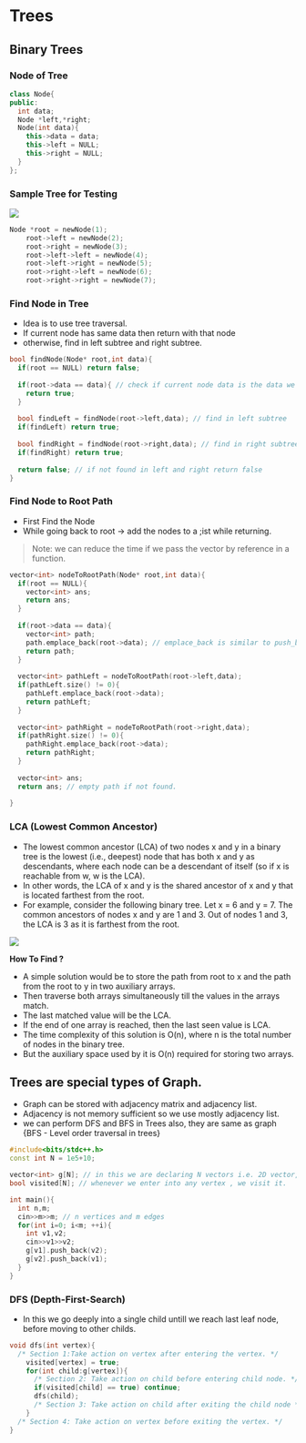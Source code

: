 # Trees

## Binary Trees

### Node of Tree
```cpp
class Node{
public:
  int data;
  Node *left,*right;
  Node(int data){
    this->data = data;
    this->left = NULL;
    this->right = NULL;
  }
};
```
### Sample Tree for Testing
![](https://media.geeksforgeeks.org/wp-content/cdn-uploads/lca.png)
```cpp
Node *root = newNode(1);
    root->left = newNode(2);
    root->right = newNode(3);
    root->left->left = newNode(4);
    root->left->right = newNode(5);
    root->right->left = newNode(6);
    root->right->right = newNode(7);
```

### Find Node in Tree
- Idea is to use tree traversal.
- If current node has same data then return with that node
- otherwise, find in left subtree and right subtree.

```cpp
bool findNode(Node* root,int data){
  if(root == NULL) return false;
  
  if(root->data == data){ // check if current node data is the data we are finding
    return true;
  }
  
  bool findLeft = findNode(root->left,data); // find in left subtree
  if(findLeft) return true;
  
  bool findRight = findNode(root->right,data); // find in right subtree
  if(findRight) return true;
  
  return false; // if not found in left and right return false
}
```
### Find Node to Root Path
- First Find the Node
- While going back to root -> add the nodes to a ;ist while returning.

> Note: we can reduce the time if we pass the vector by reference in a function.

```cpp
vector<int> nodeToRootPath(Node* root,int data){
  if(root == NULL){
    vector<int> ans;
    return ans;
  }
  
  if(root->data == data){
    vector<int> path;
    path.emplace_back(root->data); // emplace_back is similar to push_back , difference in speed, push_back is bit slower then emplace back
    return path;
  }
  
  vector<int> pathLeft = nodeToRootPath(root->left,data);
  if(pathLeft.size() != 0){
    pathLeft.emplace_back(root->data);
    return pathLeft;
  }
  
  vector<int> pathRight = nodeToRootPath(root->right,data);
  if(pathRight.size() != 0){
    pathRight.emplace_back(root->data);
    return pathRight;
  }
  
  vector<int> ans;
  return ans; // empty path if not found.
  
}
```

### LCA (Lowest Common Ancestor)

- The lowest common ancestor (LCA) of two nodes x and y in a binary tree is the lowest (i.e., deepest) node that has both x and y as descendants, where each node can be a descendant of itself (so if x is reachable from w, w is the LCA). 
- In other words, the LCA of x and y is the shared ancestor of x and y that is located farthest from the root.
- For example, consider the following binary tree. Let x = 6 and y = 7. The common ancestors of nodes x and y are 1 and 3. Out of nodes 1 and 3, the LCA is 3 as it is farthest from the root.

![](https://www.techiedelight.com/wp-content/uploads/LCA.png)

**How To Find ?**

- A simple solution would be to store the path from root to x and the path from the root to y in two auxiliary arrays. 
- Then traverse both arrays simultaneously till the values in the arrays match. 
- The last matched value will be the LCA. 
- If the end of one array is reached, then the last seen value is LCA. 
- The time complexity of this solution is O(n), where n is the total number of nodes in the binary tree. 
- But the auxiliary space used by it is O(n) required for storing two arrays.

## Trees are special types of Graph.
- Graph can be stored with adjacency matrix and adjacency list.
- Adjacency is not memory sufficient so we use mostly adjacency list.
- we can perform DFS and BFS in Trees also, they are same as graph {BFS - Level order traversal in  trees}

```cpp
#include<bits/stdc++.h>
const int N = 1e5+10;

vector<int> g[N]; // in this we are declaring N vectors i.e. 2D vector, i.e. there are N vectors inside a `g` vector.
bool visited[N]; // whenever we enter into any vertex , we visit it.

int main(){
  int n,m;
  cin>>m>>m; // n vertices and m edges
  for(int i=0; i<m; ++i){
    int v1,v2;
    cin>>v1>>v2;
    g[v1].push_back(v2);
    g[v2].push_back(v1);
  }
}
```

### DFS (Depth-First-Search)
- In this we go deeply into a single child untill we reach last leaf node, before moving to other childs. 

```cpp
void dfs(int vertex){
  /* Section 1:Take action on vertex after entering the vertex. */
    visited[vertex] = true;
    for(int child:g[vertex]){
      /* Section 2: Take action on child before entering child node. */
      if(visited[child] == true) continue;
      dfs(child);
      /* Section 3: Take action on child after exiting the child node */
    }
  /* Section 4: Take action on vertex before exiting the vertex. */
}
```
